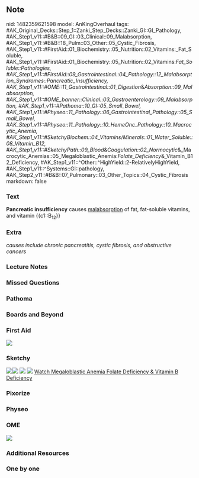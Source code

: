 ## Note
nid: 1482359621598
model: AnKingOverhaul
tags: #AK_Original_Decks::Step_1::Zanki_Step_Decks::Zanki_GI::GI_Pathology, #AK_Step1_v11::#B&B::09_GI::03_Clinical::09_Malabsorption, #AK_Step1_v11::#B&B::18_Pulm::03_Other::05_Cystic_Fibrosis, #AK_Step1_v11::#FirstAid::01_Biochemistry::05_Nutrition::02_Vitamins:_Fat_Soluble, #AK_Step1_v11::#FirstAid::01_Biochemistry::05_Nutrition::02_Vitamins:_Fat_Soluble::Pathologies, #AK_Step1_v11::#FirstAid::09_Gastrointestinal::04_Pathology::12_Malabsorption_Syndromes::Pancreatic_Insufficiency, #AK_Step1_v11::#OME::11_Gastrointestinal::01_Digestion_&_Absorption::09_Malabsorption, #AK_Step1_v11::#OME_banner::Clinical::03_Gastroenterology::09_Malabsorption, #AK_Step1_v11::#Pathoma::10_GI::05_Small_Bowel, #AK_Step1_v11::#Physeo::11_Pathology::06_Gastrointestinal_Pathology::05_Small_Bowel, #AK_Step1_v11::#Physeo::11_Pathology::10_HemeOnc_Pathology::10_Macrocytic_Anemia, #AK_Step1_v11::#SketchyBiochem::04_Vitamins/Minerals::01_Water_Soluble::08_Vitamin_B12, #AK_Step1_v11::#SketchyPath::09_Blood_&_Coagulation::02_Normocytic_&_Macrocytic_Anemias::05_Megaloblastic_Anemia:_Folate_Deficiency_&_Vitamin_B12_Deficiency, #AK_Step1_v11::^Other::^HighYield::2-RelativelyHighYield, #AK_Step1_v11::^Systems::GI::pathology, #AK_Step2_v11::#B&B::07_Pulmonary::03_Other_Topics::04_Cystic_Fibrosis
markdown: false

### Text
<div>
  <b>Pancreatic insufficiency</b> causes <u>malabsorption</u> of
  fat, fat-soluble vitamins, and vitamin {{c1::B<sub>12</sub>}}
</div>

### Extra
<i>causes include chronic pancreatitis, cystic fibrosis, and
obstructive cancers</i>

### Lecture Notes


### Missed Questions


### Pathoma


### Boards and Beyond


### First Aid
<img src="tmpG9Wm6k.png">

### Sketchy
<img src=
"B12%20pancreatic%20insufficiency_1566160514431.jpg"><img src=
"Zoverall%20picture%20(71)_1566160514431.JPG"> <img src=
"Screen%20Shot%202021-02-01%20at%2009.25.13.jpg"> <img src=
"Screen%20Shot%202021-02-01%20at%2009.25.25.jpg"> <a href=
"https://dashboard.sketchy.com/study/medical/courses/medical-biochemistry/units/medical-biochemistry-clinical-genetics/videos/medical-biochemistry-clinical-genetics-autosomal-recessive-diseases-autosomal-recessive-diseases?utm_source=anki&utm_medium=partnership&utm_campaign=february_update&utm_content=medical">
Watch Megaloblastic Anemia Folate Deficiency & Vitamin B
Deficiency</a>

### Pixorize


### Physeo


### OME
<div class="ome-widget">
  <a href=
  "https://onlinemeded.org/spa/gastroenterology/malabsorption/acquire?ref=anki">
  <img src="_OME_AnkiFlashcards_Lesson_3.png"></a>
</div>

### Additional Resources


### One by one

